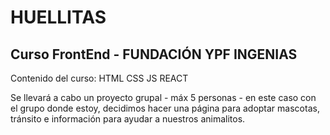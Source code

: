 # HUELLITAS


## Curso FrontEnd - FUNDACIÓN YPF INGENIAS


Contenido del curso: HTML CSS JS REACT


Se llevará a cabo un proyecto grupal - máx 5 personas - en este caso con el grupo donde estoy, decidimos hacer una página para adoptar mascotas, tránsito e información para ayudar a nuestros animalitos.

